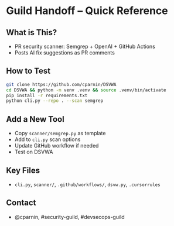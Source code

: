 # Guild Handoff – Quick Reference

## What is This?
- PR security scanner: Semgrep + OpenAI + GitHub Actions
- Posts AI fix suggestions as PR comments

## How to Test
```bash
git clone https://github.com/cparnin/DSVWA
cd DSVWA && python -m venv .venv && source .venv/bin/activate
pip install -r requirements.txt
python cli.py --repo . --scan semgrep
```

## Add a New Tool
- Copy `scanner/semgrep.py` as template
- Add to `cli.py` scan options
- Update GitHub workflow if needed
- Test on DSVWA

## Key Files
- `cli.py`, `scanner/`, `.github/workflows/`, `dsvw.py`, `.cursorrules`

## Contact
- @cparnin, #security-guild, #devsecops-guild 